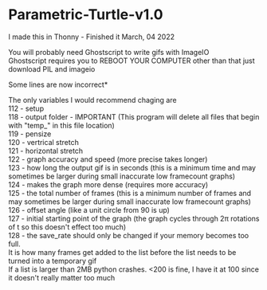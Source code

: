 # Parametric-Turtle-v1.0

I made this in Thonny - Finished it March, 04 2022    

You will probably need Ghostscript to write gifs with ImageIO  
Ghostscript requires you to REBOOT YOUR COMPUTER other than that just download PIL and imageio  

Some lines are now incorrect*  

The only variables I would recommend chaging are  
  112 - setup  
  118 - output folder - IMPORTANT (This program will delete all files that begin with "temp_" in this file location)  
  119 - pensize  
  120 - vertrical stretch  
  121 - horizontal stretch  
  122 - graph accuracy and speed (more precise takes longer)  
  123 - how long the output gif is in seconds (this is a minimum time and may sometimes be larger during small inaccurate low framecount graphs)  
  124 - makes the graph more dense (requires more accuracy)  
  125 - the total number of frames (this is a minimum number of frames and may sometimes be larger during small inaccurate low framecount graphs)  
  126 - offset angle (like a unit circle from 90 is up)  
  127 - initial starting point of the graph (the graph cycles through 2π rotations of t so this doesn't effect too much)  
  128 - the save_rate should only be changed if your memory becomes too full.  
        It is how many frames get added to the list before the list needs to be turned into a temporary gif  
        If a list is larger than 2MB python crashes. <200 is fine, I have it at 100 since it doesn't really matter too much  
